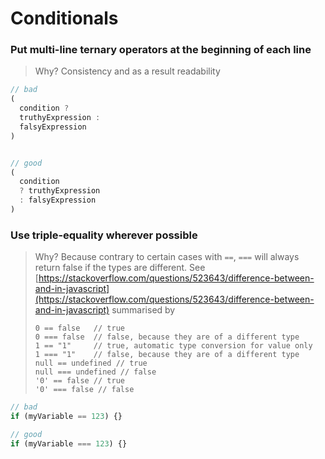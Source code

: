 # Conditionals

### **Put multi-line ternary operators at the beginning of each line**

> Why? Consistency and as a result readability

```typescript
// bad
(
  condition ?
  truthyExpression :
  falsyExpression
)


// good
(
  condition
  ? truthyExpression
  : falsyExpression
)
```

### Use triple-equality wherever **possible**

> Why? Because contrary to certain cases with `==`, `===` will always return false if the types are different. See [https://stackoverflow.com/questions/523643/difference-between-and-in-javascript](https://stackoverflow.com/questions/523643/difference-between-and-in-javascript) summarised by
>
> ```
> 0 == false   // true
> 0 === false  // false, because they are of a different type
> 1 == "1"     // true, automatic type conversion for value only
> 1 === "1"    // false, because they are of a different type
> null == undefined // true
> null === undefined // false
> '0' == false // true
> '0' === false // false
> ```

```typescript
// bad
if (myVariable == 123) {}

// good
if (myVariable === 123) {}
```



